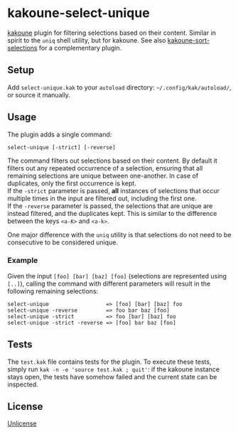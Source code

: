 # kakoune-select-unique

[kakoune](http://kakoune.org) plugin for filtering selections based on their content. Similar in spirit to the `uniq` shell utility, but for kakoune.
See also [kakoune-sort-selections](https://github.com/occivink/kakoune-sort-selections) for a complementary plugin.

## Setup

Add `select-unique.kak` to your `autoload` directory: `~/.config/kak/autoload/`, or source it manually.

## Usage

The plugin adds a single command:
```
select-unique [-strict] [-reverse]
```

The command filters out selections based on their content. By default it filters out any repeated occurrence of a selection, ensuring that all remaining selections are unique between one-another. In case of duplicates, only the first occurrence is kept.  
If the `-strict` parameter is passed, **all** instances of selections that occur multiple times in the input are filtered out, including the first one.  
If the `-reverse` parameter is passed, the selections that are unique are instead filtered, and the duplicates kept. This is similar to the difference between the keys `<a-K>` and `<a-k>`.  

One major difference with the `uniq` utility is that selections do not need to be consecutive to be considered unique.

### Example

Given the input `[foo] [bar] [baz] [foo]` (selections are represented using `[..]`), calling the command with different parameters will result in the following remaining selections:

```
select-unique                  => [foo] [bar] [baz] foo
select-unique -reverse         => foo bar baz [foo]
select-unique -strict          => foo [bar] [baz] foo
select-unique -strict -reverse => [foo] bar baz [foo]
```

## Tests

The `test.kak` file contains tests for the plugin. To execute these tests, simply run `kak -n -e 'source test.kak ; quit'`: if the kakoune instance stays open, the tests have somehow failed and the current state can be inspected.

## License

[Unlicense](http://unlicense.org)
